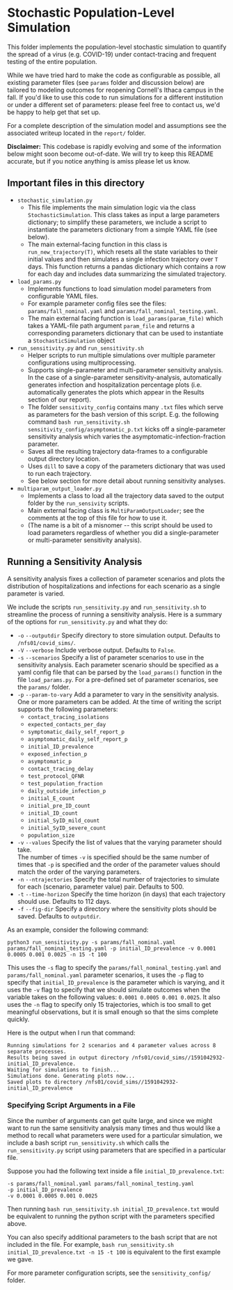 # Stochastic Population-Level Simulation

This folder implements the population-level stochastic simulation to quantify the spread
of a virus (e.g. COVID-19) under contact-tracing and frequent testing of the entire population. 

While we have tried hard to make the code as configurable as possible, all existing parameter
files (see `params` folder and discussion below) are tailored to modeling outcomes for reopening
Cornell's Ithaca campus in the fall.  If you'd like to use this code to run simulations for a
different institution or under a different set of parameters: please feel free to contact us,
we'd be happy to help get that set up.

For a complete description of the simulation model and assumptions see the associated writeup 
located in the `report/` folder.

**Disclaimer:** This codebase is rapidly evolving and some of the information below might soon become
out-of-date.  We will try to keep this README accurate, but if you notice anything is amiss please let
us know.

## Important files in this directory
* `stochastic_simulation.py` 
    * This file implements the main simulation logic via the class
     `StochasticSimulation`.  This class takes as input a large parameters dictionary; to simplify
     these parameters, we include a script to instantiate the parameters dictionary from a simple YAML file
     (see below).   
    * The main external-facing function in this class is `run_new_trajectory(T)`, which resets all the
     state variables to their initial values and then simulates a single infection trajectory over `T` days.
     This function returns a pandas dictionary which contains a row for each day and includes data
     summarizing the simulated trajectory.
* `load_params.py`
    * Implements functions to load simulation model parameters from configurable YAML files.
    * For example parameter config files see the files: `params/fall_nominal.yaml` and 
        `params/fall_nominal_testing.yaml`.
    * The main external facing function is `load_params(param_file)` which takes a YAML-file path
     argument `param_file` and returns a corresponding parameters dictionary that can be used to instantiate
     a `StochasticSimulation` object
* `run_sensitivity.py` and `run_sensitivity.sh`
    * Helper scripts to run multiple simulations over multiple parameter configurations using multiprocessing.
    * Supports single-parameter and multi-parameter sensitivity analysis.  In the case of a single-parameter
      sensitivity-analysis, automatically generates infection and hospitalization percentage plots (i.e. automatically
      generates the plots which appear in the Results section of our report).
    * The folder `sensitivity_config` contains many `.txt` files which serve as parameters for the bash
      version of this script.  E.g. the following command `bash run_sensitivity.sh sensitivity_config/asymptomatic_p.txt`
      kicks off a single-parameter sensitivity analysis which varies the asymptomatic-infection-fraction parameter.
    * Saves all the resulting trajectory data-frames to a configurable output directory location.
    * Uses `dill` to save a copy of the parameters dictionary that was used to run each trajectory.
    * See below section for more detail about running sensitivity analyses.
* `multiparam_output_loader.py`
    * Implements a class to load all the trajectory data saved to the output folder by the `run_sensivity` scripts.
    * Main external facing class is `MultiParamOutputLoader`; see the comments at the top of this file for how to
     use it.
    * (The name is a bit of a misnomer -- this script should be used to load parameters regardless of whether you did
        a single-parameter or multi-parameter sensitivity analysis).


## Running a Sensitivity Analysis

A sensitivity analysis fixes a collection of parameter scenarios and plots the distribution
of hospitalizations and infections for each scenario as a single parameter is varied. 

We include the scripts `run_sensitivity.py` and `run_sensitivity.sh` to streamline the process
of running a sensitivity analysis. Here is a summary of the options for `run_sensitivity.py` and what they do:
* `-o` `--outputdir` Specify directory to store simulation output.  Defaults to `/nfs01/covid_sims/`.
* `-V` `--verbose` Include verbose output.  Defaults to `False`.
* `-s` `--scenarios` Specify a list of parameter scenarios to use in the sensitivity analysis.
	Each parameter scenario should be specified as a yaml config file that can be parsed by the `load_params()`
	function in the file `load_params.py`.  For a pre-defined set of parameter scenarios, see the `params/` folder.
* `-p` `--param-to-vary` Add a parameter to vary in the sensitivity analysis.  
       One or more parameters can be added.  At the time of writing
       the script supports the following parameters:
	* `contact_tracing_isolations`
	* `expected_contacts_per_day`
	* `symptomatic_daily_self_report_p`
	* `asymptomatic_daily_self_report_p`
	* `initial_ID_prevalence`
	* `exposed_infection_p`
	* `asymptomatic_p`
	* `contact_tracing_delay`
	* `test_protocol_QFNR`
	* `test_population_fraction`
    * `daily_outside_infection_p`
    * `initial_E_count`
    * `initial_pre_ID_count`
    * `initial_ID_count`
    * `initial_SyID_mild_count`
    * `initial_SyID_severe_count`
    * `population_size`
* `-v` `--values` Specify the list of values that the varying parameter should take.  
        The number of times `-v` is specified should be the same number of times that `-p` is specified and the order of
        the parameter values should match the order of the varying parameters.
* `-n` `--ntrajectories` Specify the total number of trajectories to simulate for each (scenario, parameter value) pair. Defaults to 500.
* `-t` `--time-horizon` Specify the time horizon (in days) that each trajectory should use. Defaults to 112 days.
* `-f` `--fig-dir` Specify a directory where the sensitivity plots should be saved.  Defaults to `outputdir`.

As an example, consider the following command:
```
python3 run_sensitivity.py -s params/fall_nominal.yaml params/fall_nominal_testing.yaml -p initial_ID_prevalence -v 0.0001 0.0005 0.001 0.0025 -n 15 -t 100
```

This uses the `-s` flag to specify the `params/fall_nominal_testing.yaml` and `params/fall_nominal.yaml` parameter scenarios,
it uses the `-p` flag to specify that `initial_ID_prevalence` is the parameter which is varying, and it uses the `-v` flag 
to specify that we should simulate outcomes when the variable takes on the following values: `0.0001 0.0005 0.001 0.0025`.
It also uses the `-n` flag to specify only 15 trajectories, which is too small to get meaningful observations, but it is small
enough so that the sims complete quickly.   

Here is the output when I run that command:
```
Running simulations for 2 scenarios and 4 parameter values across 8 separate processes.
Results being saved in output directory /nfs01/covid_sims//1591042932-initial_ID_prevalence.
Waiting for simulations to finish...
Simulations done. Generating plots now...
Saved plots to directory /nfs01/covid_sims//1591042932-initial_ID_prevalence
```

### Specifying Script Arguments in a File

Since the number of arguments can get quite large, and since we might want to run the same sensitivity analysis many times
and thus would like a method to recall what parameters were used for a particular simulation, we include a bash script
`run_sensitivity.sh` which calls the `run_sensitivity.py` script using parameters that are specified in a particular file.

Suppose you had the following text inside a file `initial_ID_prevalence.txt`:
```
-s params/fall_nominal.yaml params/fall_nominal_testing.yaml
-p initial_ID_prevalence
-v 0.0001 0.0005 0.001 0.0025
```

Then running `bash run_sensitivity.sh initial_ID_prevalence.txt` would be equivalent to running the python script with the 
parameters specified above.  

You can also specify additional parameters to the bash script that are not included in the file.  For example,
`bash run_sensitivity.sh initial_ID_prevalence.txt -n 15 -t 100` is equivalent to the first example we gave.

For more parameter configuration scripts, see the `sensitivity_config/` folder.
